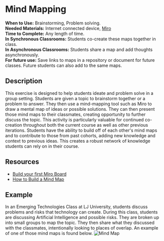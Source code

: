 # Mind Mapping

**When to Use:** Brainstorming, Problem solving.    
**Needed Materials:** Internet connected device, [Miro](https://miro.com/app/dashboard/)   
**Time to Complete:** Any length of time.     
**In Synchronous Classrooms:** Students co-create these maps together in class.  
**In Asynchronous Classrooms:**  Students share a map and add thoughts asynchronously.  
**For future use:** Save links to maps in a repository or document for future classes. Future students can also add to the same maps. 

## Description 
This exercise is designed to help students ideate and problem solve in a group setting. Students are given a topic to brainstorm together or a problem to answer. They then use a mind-mapping tool such as Miro to draw a mental map of ideas or possible solutions. They can then present those mind maps to their classmates, creating opportunity to further discuss the topic. This activity is particularly valuable for continued co-creation throughout both the current course as well as other previous iterations. Students have the ability to build off of each other's mind maps and to contribute to those from past cohorts, adding new knowledge and context to previous ideas. This creates a robust network of knowledge students can rely on in their course.

## Resources 

- [Build your first Miro Board](https://www.youtube.com/watch?v=7L1-0DOGHDY)
- [How to Build a Mind Map](https://miro.com/guides/mind-mapping/)

## Example 

In an Emerging Technologies Class at LJ University, students discuss problems and risks that technology can create. During this class, students are discussing Artificial Intelligence and possible risks. They are broken up into small groups to map the topic. They then share what they discussed with the classmates, intentionally looking to places of overlap. An example of one of those mind maps is found below.
![Mind Map](https://user-images.githubusercontent.com/8364411/118344661-64744880-b4fd-11eb-87b1-c9b0de569a91.jpg)
